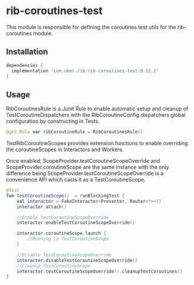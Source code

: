 # rib-coroutines-test

This module is responsible for defining the coroutines test utils for the rib-coroutines module.

## Installation
```gradle
dependencies {
  implementation 'com.uber.rib:rib-coroutines-test:0.12.2'
}
```

## Usage

RibCoroutinesRule is a Junit Rule to enable automatic setup and cleanup of TestCoroutineDispatchers with the RibCoroutineConfig.dispatchers global configuration by constructing in Tests.

```kotlin
@get:Rule var ribCoroutineRule = RibCoroutinesRule()
```

TestRibCoroutineScopes provides extension functions to enable overriding the coroutineScopes in Interactors and Workers.

Once enabled, ScopeProvider.testCoroutineScopeOverride and ScopeProvider.coroutineScope are the same instance with the only difference being ScopeProvider.testCoroutineScopeOverride is a convenience API which casts it as a TestCoroutineScope.

```kotlin
@Test
fun testCoroutineScope()  = runBlockingTest {
    val interactor = FakeInteractor<Presenter, Router<*>>()
    interactor.attach()

    //Enable TestCoroutineScopeOverride
    interactor.enableTestCoroutineScopeOverride()

    interactor.coroutineScope.launch {
        //Running in TestCoroutineScope
    }

    //Disable TestCoroutineScopeOverride
    interactor.disableTestCoroutineScopeOverride()
    //Cleanup TestCoroutineScope
    interactor.testCoroutineScopeOverride!!.cleanupTestCoroutines()
}
```
